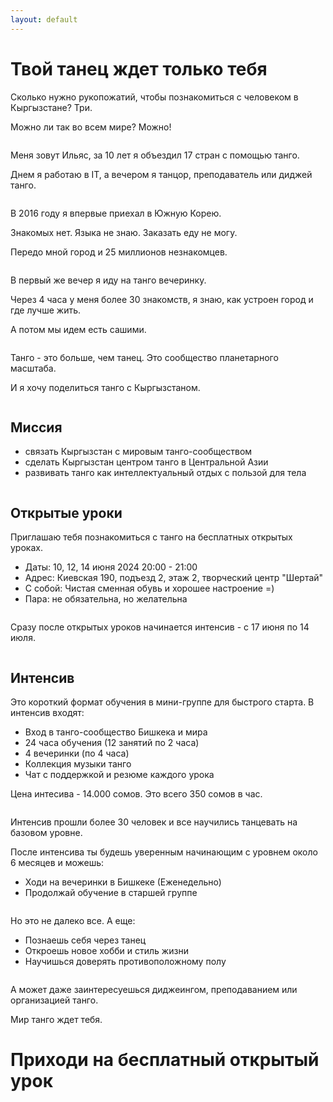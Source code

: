 ```yaml
---
layout: default
---
```


# Твой танец ждет только тебя

Сколько нужно рукопожатий, чтобы познакомиться с человеком в Кыргызстане? Три.

Можно ли так во всем мире? Можно!

<img src="/assets/images/IMG_3666.jpeg" alt="" class="landing-image-100-px" style="object-position: center 40%">

Меня зовут Ильяс, за 10 лет я объездил 17 стран с помощью танго.

Днем я работаю в IT, а вечером я танцор, преподаватель или диджей танго.

<img src="/assets/images/IMG_0144.jpeg" alt="" class="landing-image-100-px">

В 2016 году я впервые приехал в Южную Корею.

Знакомых нет. Языка не знаю. Заказать еду не могу.

Передо мной город и 25 миллионов незнакомцев.

<img src="/assets/images/IMG_9021.jpeg" alt="" class="landing-image-100-px" style="object-position: center 60%">

В первый же вечер я иду на танго вечеринку.

Через 4 часа у меня более 30 знакомств, я знаю, как устроен город и где лучше жить.

А потом мы идем есть сашими.

<img src="/assets/images/IMG_9706.jpeg" alt="" class="landing-image-100-px" style="object-position: center 38%">

Танго - это больше, чем танец. Это сообщество планетарного масштаба.

И я хочу поделиться танго с Кыргызстаном.

<img src="/assets/images/1679023189_bogatyr-club-p-kirgiz-fon-foni-oboi-23.jpeg" alt="" class="landing-image-100-px" style="object-position: center 44%">

## Миссия

- связать Кыргызстан с мировым танго-сообществом
- сделать Кыргызстан центром танго в Центральной Азии
- развивать танго как интеллектуальный отдых с пользой для тела

<img src="/assets/images/IMG_7862.jpeg" alt="" class="landing-image-100-px" style="object-position: center 30%">

## Открытые уроки

Приглашаю тебя познакомиться с танго на бесплатных открытых уроках.

- Даты: 10, 12, 14 июня 2024 20:00 - 21:00
- Адрес: Киевская 190, подъезд 2, этаж 2, творческий центр "Шертай"
- С собой: Чистая сменная обувь и хорошее настроение =)
- Пара: не обязательна, но желательна

<img src="/assets/images/IMG_0336.jpeg" alt="" class="landing-image-100-px" style="object-position: center 37%">

Сразу после открытых уроков начинается интенсив - с 17 июня по 14 июля.

<img src="/assets/images/IMG_7740.jpeg" alt="" class="landing-image-100-px" style="object-position: center 31%">

## Интенсив

Это короткий формат обучения в мини-группе для быстрого старта. В интенсив входят:

- Вход в танго-сообщество Бишкека и мира
- 24 часа обучения (12 занятий по 2 часа)
- 4 вечеринки (по 4 часа)
- Коллекция музыки танго
- Чат с поддержкой и резюме каждого урока

Цена интесива - 14.000 сомов. Это всего 350 сомов в час.

<img src="/assets/images/IMG_0335.jpeg" alt="" class="landing-image-100-px" style="object-position: center 52%">

Интенсив прошли более 30 человек и все научились танцевать на базовом уровне.

После интенсива ты будешь уверенным начинающим с уровнем около 6 месяцев и можешь:

- Ходи на вечеринки в Бишкеке (Еженедельно)
- Продолжай обучение в старшей группе

<img src="/assets/images/IMG_8389.jpeg" alt="" class="landing-image-100-px" style="object-position: center 35%">

Но это не далеко все. А еще:

- Познаешь себя через танец
- Откроешь новое хобби и стиль жизни
- Научишься доверять противоположному полу

<img src="/assets/images/IMG_2445.jpeg" alt="" class="landing-image-100-px" style="object-position: center 40%">

А может даже заинтересуешься диджеингом, преподаванием или организацией танго.

Мир танго ждет тебя.

# Приходи на бесплатный открытый урок

<p style="text-align: center;"><iframe class="form-iframe embended-form" style="display:none;" id="embended-form-345" src="https://crm.clients24.pro/tangokana/form?id=345" frameborder="0" scrolling="no" width="100%">Your browser does not support frames</iframe></p>
<link href="https://crm.clients24.pro/css/form.css" rel="stylesheet">
<script src="https://crm.clients24.pro/tangokana/admin/schedule-noauth/simple-form-script/345"></script>
<script>onmessage = function(e){
document.getElementById('embended-form-345').style.height = (e.data.formSize + 120) + 'px';
};</script>

